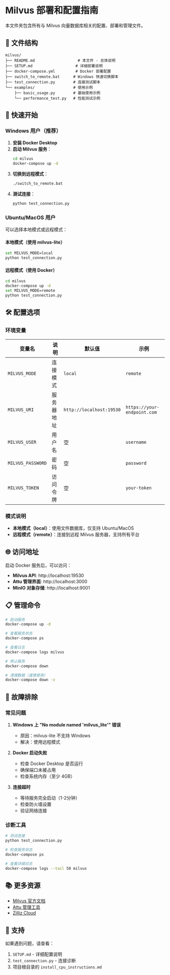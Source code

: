 # Milvus 部署和配置指南

本文件夹包含所有与 Milvus 向量数据库相关的配置、部署和管理文件。

## 📁 文件结构

```
milvus/
├── README.md                   # 本文件 - 总体说明
├── SETUP.md                   # 详细部署说明
├── docker-compose.yml         # Docker 部署配置
├── switch_to_remote.bat      # Windows 快速切换脚本  
├── test_connection.py        # 连接测试脚本
└── examples/                 # 使用示例
    ├── basic_usage.py        # 基础使用示例
    └── performance_test.py   # 性能测试示例
```

## 🚀 快速开始

### Windows 用户（推荐）

1. **安装 Docker Desktop**
2. **启动 Milvus 服务**：
   ```bash
   cd milvus
   docker-compose up -d
   ```
3. **切换到远程模式**：
   ```bash
   ./switch_to_remote.bat
   ```
4. **测试连接**：
   ```bash
   python test_connection.py
   ```

### Ubuntu/MacOS 用户

可以选择本地模式或远程模式：

#### 本地模式（使用 milvus-lite）
```bash
set MILVUS_MODE=local
python test_connection.py
```

#### 远程模式（使用 Docker）
```bash
cd milvus
docker-compose up -d
set MILVUS_MODE=remote
python test_connection.py
```

## 🛠️ 配置选项

### 环境变量

| 变量名 | 说明 | 默认值 | 示例 |
|--------|------|---------|------|
| `MILVUS_MODE` | 连接模式 | `local` | `remote` |
| `MILVUS_URI` | 服务器地址 | `http://localhost:19530` | `https://your-endpoint.com` |
| `MILVUS_USER` | 用户名 | 空 | `username` |
| `MILVUS_PASSWORD` | 密码 | 空 | `password` |
| `MILVUS_TOKEN` | 访问令牌 | 空 | `your-token` |

### 模式说明

- **本地模式（local）**：使用文件数据库，仅支持 Ubuntu/MacOS
- **远程模式（remote）**：连接到远程 Milvus 服务器，支持所有平台

## 🌐 访问地址

启动 Docker 服务后，可以访问：

- **Milvus API**: http://localhost:19530
- **Attu 管理界面**: http://localhost:3000
- **MinIO 对象存储**: http://localhost:9001

## 📋 管理命令

```bash
# 启动服务
docker-compose up -d

# 查看服务状态
docker-compose ps

# 查看日志
docker-compose logs milvus

# 停止服务
docker-compose down

# 清理数据（谨慎使用）
docker-compose down -v
```

## 🔧 故障排除

### 常见问题

1. **Windows 上 "No module named 'milvus_lite'" 错误**
   - 原因：milvus-lite 不支持 Windows
   - 解决：使用远程模式

2. **Docker 启动失败**
   - 检查 Docker Desktop 是否运行
   - 确保端口未被占用
   - 检查系统内存（至少 4GB）

3. **连接超时**
   - 等待服务完全启动（1-2分钟）
   - 检查防火墙设置
   - 验证网络连接

### 诊断工具

```bash
# 测试连接
python test_connection.py

# 检查服务状态
docker-compose ps

# 查看详细日志
docker-compose logs --tail 50 milvus
```

## 📚 更多资源

- [Milvus 官方文档](https://milvus.io/docs)
- [Attu 管理工具](https://github.com/zilliztech/attu)
- [Zilliz Cloud](https://cloud.zilliz.com/)

## 🤝 支持

如果遇到问题，请查看：
1. `SETUP.md` - 详细配置说明  
2. `test_connection.py` - 连接诊断
3. 项目根目录的 `install_cpu_instructions.md` 